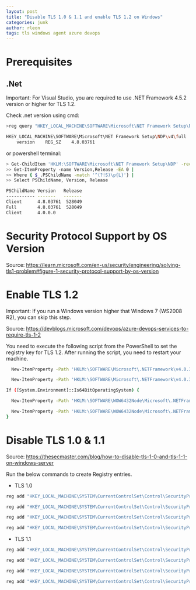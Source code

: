 ```yaml
---
layout: post
title: "Disable TLS 1.0 & 1.1 and enable TLS 1.2 on Windows"
categories: junk
author: rleon
tags: tls windows agent azure devops
---
```

# Prerequisites
## .Net

Important: For Visual Studio, you are required to use .NET Framework 4.5.2 version or higher for TLS 1.2.

Check .net version using cmd:

```bash
>reg query "HKEY_LOCAL_MACHINE\SOFTWARE\Microsoft\NET Framework Setup\NDP\v4\full" /v version

HKEY_LOCAL_MACHINE\SOFTWARE\Microsoft\NET Framework Setup\NDP\v4\full
    version    REG_SZ    4.8.03761
```
or powershell terminal:

```bash
> Get-ChildItem 'HKLM:\SOFTWARE\Microsoft\NET Framework Setup\NDP' -recurse |
>> Get-ItemProperty -name Version,Release -EA 0 |
>> Where { $_.PSChildName -match '^(?!S)\p{L}'} |
>> Select PSChildName, Version, Release

PSChildName Version   Release
----------- -------   -------
Client      4.8.03761  528049
Full        4.8.03761  528049
Client      4.0.0.0
```

# Security Protocol Support by OS Version
Source: https://learn.microsoft.com/en-us/security/engineering/solving-tls1-problem#figure-1-security-protocol-support-by-os-version

# Enable TLS 1.2
Important: If you run a Windows version higher that Windows 7 (WS2008 R2), you can skip this step.

Source: https://devblogs.microsoft.com/devops/azure-devops-services-to-require-tls-1-2

You need to execute the following script from the PowerShell to set the registry key for TLS 1.2. 
After running the script, you need to restart your machine.

```bash
  New-ItemProperty -Path 'HKLM:\SOFTWARE\Microsoft\.NETFramework\v4.0.30319' -Name SchUseStrongCrypto -Value 1 -PropertyType 'Dword' -Force | Out-Null 

  New-ItemProperty -Path 'HKLM:\SOFTWARE\Microsoft\.NETFramework\v4.0.30319' -Name SystemDefaultTlsVersions -Value 1 -PropertyType 'Dword' -Force | Out-Null 

If ([System.Environment]::Is64BitOperatingSystem) { 

  New-ItemProperty -Path 'HKLM:\SOFTWARE\WOW6432Node\Microsoft\.NETFramework\v4.0.30319' -Name SchUseStrongCrypto -Value 1 -PropertyType 'Dword' -Force | Out-Null 

  New-ItemProperty -Path 'HKLM:\SOFTWARE\WOW6432Node\Microsoft\.NETFramework\v4.0.30319' -Name SystemDefaultTlsVersions -Value 1 -PropertyType 'Dword' -Force | Out-Null 
}
```

# Disable TLS 1.0 & 1.1
Source: https://thesecmaster.com/blog/how-to-disable-tls-1-0-and-tls-1-1-on-windows-server

Run the below commands to create Registry entries.
 - TLS 1.0
```bash
reg add "HKEY_LOCAL_MACHINE\SYSTEM\CurrentControlSet\Control\SecurityProviders\SCHANNEL\Protocols\TLS 1.0\Server" /v Enabled /t REG_DWORD /d 0 /f 

reg add "HKEY_LOCAL_MACHINE\SYSTEM\CurrentControlSet\Control\SecurityProviders\SCHANNEL\Protocols\TLS 1.0\Server" /v DisabledByDefault /t REG_DWORD /d 1 /f

reg add "HKEY_LOCAL_MACHINE\SYSTEM\CurrentControlSet\Control\SecurityProviders\SCHANNEL\Protocols\TLS 1.0\Client" /v Enabled /t REG_DWORD /d 0 /f 

reg add "HKEY_LOCAL_MACHINE\SYSTEM\CurrentControlSet\Control\SecurityProviders\SCHANNEL\Protocols\TLS 1.0\Client" /v DisabledByDefault /t REG_DWORD /d 1 /f
```

 - TLS 1.1
```bash
reg add "HKEY_LOCAL_MACHINE\SYSTEM\CurrentControlSet\Control\SecurityProviders\SCHANNEL\Protocols\TLS 1.1\Server" /v Enabled /t REG_DWORD /d 0 /f 

reg add "HKEY_LOCAL_MACHINE\SYSTEM\CurrentControlSet\Control\SecurityProviders\SCHANNEL\Protocols\TLS 1.1\Server" /v DisabledByDefault /t REG_DWORD /d 1 /f

reg add "HKEY_LOCAL_MACHINE\SYSTEM\CurrentControlSet\Control\SecurityProviders\SCHANNEL\Protocols\TLS 1.1\Client" /v Enabled /t REG_DWORD /d 0 /f 

reg add "HKEY_LOCAL_MACHINE\SYSTEM\CurrentControlSet\Control\SecurityProviders\SCHANNEL\Protocols\TLS 1.1\Client" /v DisabledByDefault /t REG_DWORD /d 1 /f
```